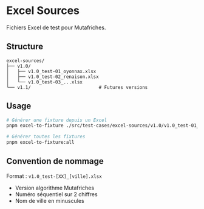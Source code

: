# Excel Sources

Fichiers Excel de test pour Mutafriches.

## Structure

```
excel-sources/
├── v1.0/
│   ├── v1.0_test-01_oyonnax.xlsx
│   ├── v1.0_test-02_renaison.xlsx
│   └── v1.0_test-03_...xlsx
└── v1.1/                         # Futures versions
```

## Usage

```bash
# Générer une fixture depuis un Excel
pnpm excel-to-fixture ./src/test-cases/excel-sources/v1.0/v1.0_test-01_oyonnax.xlsx

# Générer toutes les fixtures
pnpm excel-to-fixture:all
```

## Convention de nommage

Format : `v1.0_test-[XX]_[ville].xlsx`

- Version algorithme Mutafriches
- Numéro séquentiel sur 2 chiffres
- Nom de ville en minuscules
